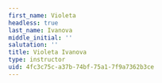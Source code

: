 ```yaml
---
first_name: Violeta
headless: true
last_name: Ivanova
middle_initial: ''
salutation: ''
title: Violeta Ivanova
type: instructor
uid: 4fc3c75c-a37b-74bf-75a1-7f9a7362b3ce
---
```

